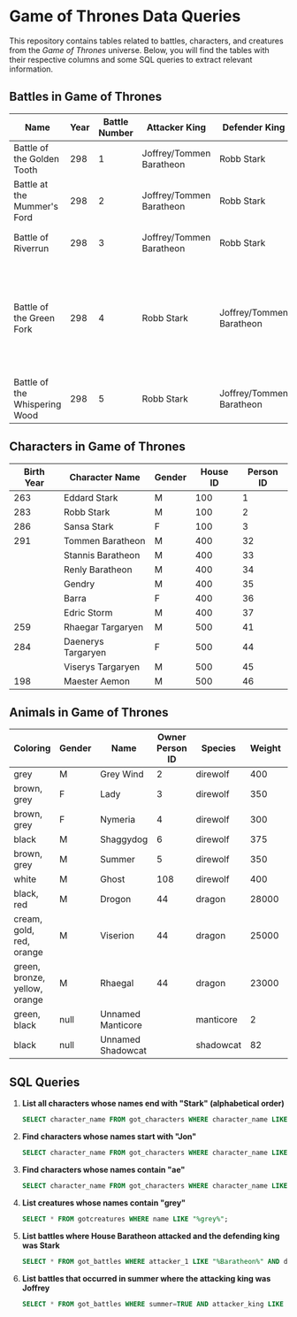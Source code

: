 # Game of Thrones Data Queries

This repository contains tables related to battles, characters, and creatures from the *Game of Thrones* universe. Below, you will find the tables with their respective columns and some SQL queries to extract relevant information.

## Battles in Game of Thrones

| Name | Year | Battle Number | Attacker King | Defender King | Attacker 1 | Attacker 2 | Attacker 3 | Attacker 4 | Defender 1 | Defender 2 | Defender 3 | Defender 4 | Attacker Outcome | Battle Type | Major Death | Major Capture | Attacker Size | Defender Size | Attacker Commander | Defender Commander | Summer | Location | Region | Note |
|------|------|---------------|---------------|---------------|------------|------------|------------|------------|------------|------------|------------|------------|-----------------|-------------|-------------|--------------|--------------|--------------|----------------|----------------|---------|----------|--------|------|
| Battle of the Golden Tooth | 298 | 1 | Joffrey/Tommen Baratheon | Robb Stark | Lannister |  |  |  | Tully |  |  |  | win | pitched battle | true | false | 15000 | 4000 | Jaime Lannister | Clement Piper, Vance | true | Golden Tooth | The Westerlands |  |
| Battle at the Mummer's Ford | 298 | 2 | Joffrey/Tommen Baratheon | Robb Stark | Lannister |  |  |  | Baratheon |  |  |  | win | ambush | true | false |  | 120 | Gregor Clegane | Beric Dondarrion | true | Mummer's Ford | The Riverlands |  |
| Battle of Riverrun | 298 | 3 | Joffrey/Tommen Baratheon | Robb Stark | Lannister |  |  |  | Tully |  |  |  | win | pitched battle | false | true | 15000 | 10000 | Jaime Lannister, Andros Brax | Edmure Tully, Tytos Blackwood | true | Riverrun | The Riverlands |  |
| Battle of the Green Fork | 298 | 4 | Robb Stark | Joffrey/Tommen Baratheon | Stark |  |  |  | Lannister |  |  |  | loss | pitched battle | true | true | 18000 | 20000 | Roose Bolton, Wylis Manderly, Medger Cerwyn, Harrion Karstark, Halys Hornwood | Tywin Lannister, Gregor Clegane, Kevan Lannister, Addam Marbrand | true | Green Fork | The Riverlands |  |
| Battle of the Whispering Wood | 298 | 5 | Robb Stark | Joffrey/Tommen Baratheon | Stark | Tully |  |  | Lannister |  |  |  | win | ambush | true | true | 1875 | 6000 | Robb Stark, Brynden Tully | Jaime Lannister | true | Whispering Wood | The Riverlands |  |

## Characters in Game of Thrones

| Birth Year | Character Name | Gender | House ID | Person ID |
|------------|---------------|--------|----------|-----------|
| 263 | Eddard Stark | M | 100 | 1 |
| 283 | Robb Stark | M | 100 | 2 |
| 286 | Sansa Stark | F | 100 | 3 |
| 291 | Tommen Baratheon | M | 400 | 32 |
|  | Stannis Baratheon | M | 400 | 33 |
|  | Renly Baratheon | M | 400 | 34 |
|  | Gendry | M | 400 | 35 |
|  | Barra | F | 400 | 36 |
|  | Edric Storm | M | 400 | 37 |
| 259 | Rhaegar Targaryen | M | 500 | 41 |
| 284 | Daenerys Targaryen | F | 500 | 44 |
|  | Viserys Targaryen | M | 500 | 45 |
| 198 | Maester Aemon | M | 500 | 46 |

## Animals in Game of Thrones

| Coloring | Gender | Name | Owner Person ID | Species | Weight | Weight Unit |
|----------|--------|------|----------------|---------|--------|-------------|
| grey | M | Grey Wind | 2 | direwolf | 400 | kg |
| brown, grey | F | Lady | 3 | direwolf | 350 | kg |
| brown, grey | F | Nymeria | 4 | direwolf | 300 | kg |
| black | M | Shaggydog | 6 | direwolf | 375 | kg |
| brown, grey | M | Summer | 5 | direwolf | 350 | kg |
| white | M | Ghost | 108 | direwolf | 400 | kg |
| black, red | M | Drogon | 44 | dragon | 28000 | kg |
| cream, gold, red, orange | M | Viserion | 44 | dragon | 25000 | kg |
| green, bronze, yellow, orange | M | Rhaegal | 44 | dragon | 23000 | kg |
| green, black | null | Unnamed Manticore |  | manticore | 2 | kg |
| black | null | Unnamed Shadowcat |  | shadowcat | 82 | kg |

## SQL Queries

1. **List all characters whose names end with "Stark" (alphabetical order)**
   ```sql
   SELECT character_name FROM got_characters WHERE character_name LIKE "%Stark" ORDER BY 1;
   ```

2. **Find characters whose names start with "Jon"**
   ```sql
   SELECT character_name FROM got_characters WHERE character_name LIKE "Jon%";
   ```

3. **Find characters whose names contain "ae"**
   ```sql
   SELECT character_name FROM got_characters WHERE character_name LIKE "%ae%";
   ```

4. **List creatures whose names contain "grey"**
   ```sql
   SELECT * FROM gotcreatures WHERE name LIKE "%grey%";
   ```

5. **List battles where House Baratheon attacked and the defending king was Stark**
   ```sql
   SELECT * FROM got_battles WHERE attacker_1 LIKE "%Baratheon%" AND defender_king LIKE "%Stark%";
   ```

6. **List battles that occurred in summer where the attacking king was Joffrey**
   ```sql
   SELECT * FROM got_battles WHERE summer=TRUE AND attacker_king LIKE "%Joffrey%";
   ```